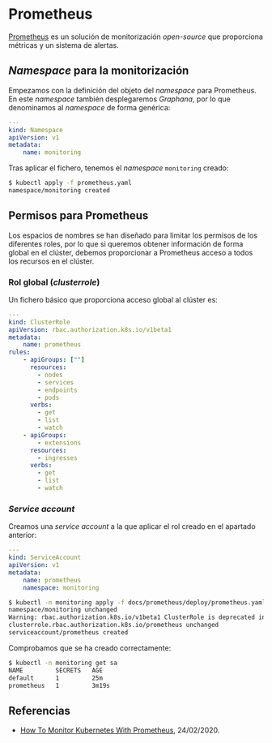 # Prometheus

[Prometheus](https://prometheus.io/) es un solución de monitorización *open-source* que proporciona métricas y un sistema de alertas.

## *Namespace* para la monitorización

Empezamos con la definición del objeto del *namespace* para Prometheus. En este *namespace* también desplegaremos *Graphana*, por lo que denominamos al *namespace* de forma genérica:

```yaml
---
kind: Namespace
apiVersion: v1
metadata:
    name: monitoring
```

Tras aplicar el fichero, tenemos el *namespace* `monitoring` creado:

```bash
$ kubectl apply -f prometheus.yaml 
namespace/monitoring created
```

## Permisos para Prometheus

Los espacios de nombres se han diseñado para limitar los permisos de los diferentes roles, por lo que si queremos obtener información de forma global en el clúster, debemos proporcionar a Prometheus acceso a todos los recursos en el clúster.

### Rol global (*clusterrole*)

Un fichero básico que proporciona acceso global al clúster es:

```yaml
---
kind: ClusterRole
apiVersion: rbac.authorization.k8s.io/v1beta1
metadata:
    name: prometheus
rules:
    - apiGroups: [""]
      resources:
        - nodes
        - services
        - endpoints
        - pods
      verbs:
        - get
        - list
        - watch
    - apiGroups:
        - extensions
      resources:
        - ingresses
      verbs:
        - get
        - list
        - watch
```

### *Service account*

Creamos una *service account* a la que aplicar el rol creado en el apartado anterior:

```yaml
---
kind: ServiceAccount
apiVersion: v1
metadata:
    name: prometheus
    namespace: monitoring
```

```bash
$ kubectl -n monitoring apply -f docs/prometheus/deploy/prometheus.yaml 
namespace/monitoring unchanged
Warning: rbac.authorization.k8s.io/v1beta1 ClusterRole is deprecated in v1.17+, unavailable in v1.22+; use rbac.authorization.k8s.io/v1 ClusterRole
clusterrole.rbac.authorization.k8s.io/prometheus unchanged
serviceaccount/prometheus created
```

Comprobamos que se ha creado correctamente:

```bash
$ kubectl -n monitoring get sa
NAME         SECRETS   AGE
default      1         25m
prometheus   1         3m19s
```

## Referencias

- [How To Monitor Kubernetes With Prometheus](https://phoenixnap.com/kb/prometheus-kubernetes-monitoring), 24/02/2020.
